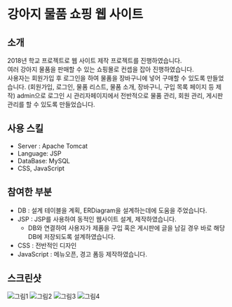 # 강아지 물품 쇼핑 웹 사이트

## 소개

2018년 학교 프로젝트로 웹 사이트 제작 프로젝트를 진행하였습니다.  
여러 강아지 물품을 판매할 수 있는 쇼핑몰로 컨셉을 잡아 진행하였습니다.  
사용자는 회원가입 후 로그인을 하여 물품을 장바구니에 넣어 구매할 수 있도록 만들었습니다.
(회원가입, 로그인, 물품 리스트, 물품 소개, 장바구니, 구입 목록 페이지 등 제작)
admin으로 로그인 시 관리자페이지에서 전반적으로 물품 관리, 회원 관리, 게시판 관리를 할 수 있도록 만들었습니다.  

## 사용 스킬

* Server : Apache Tomcat  
* Language: JSP  
* DataBase: MySQL  
* CSS, JavaScript  

## 참여한 부분

* DB : 설계 테이블을 계획, ERDiagram을 설계하는데에 도움을 주었습니다.  
* JSP : JSP를 사용하여 동적인 웹사이트 설계, 제작하였습니다.  
	* DB와 연결하여 사용자가 제품을 구입 혹은 게시판에 글을 남길 경우 바로 해당 DB에 저장되도록 설계하였습니다.  
* CSS : 전반적인 디자인
* JavaScript : 메뉴오픈, 경고 폼등 제작하였습니다.

## 스크린샷

![그림1](https://user-images.githubusercontent.com/55909667/66130964-90df9780-e62d-11e9-8bb9-40a78e682d8d.png)
![그림2](https://user-images.githubusercontent.com/55909667/66131217-fd5a9680-e62d-11e9-98c1-dba46b28a357.png)
![그림3](https://user-images.githubusercontent.com/55909667/66131242-077c9500-e62e-11e9-9c2e-ff19d82d5ef8.png)
![그림4](https://user-images.githubusercontent.com/55909667/66131259-1105fd00-e62e-11e9-97b0-58217d2484e2.png)
